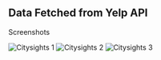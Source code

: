 ## Data Fetched from Yelp API

Screenshots 


![Citysights 1](https://github.com/user-attachments/assets/fccbad2a-cf13-473b-97f2-7088769b74bd)
![Citysights 2](https://github.com/user-attachments/assets/db491075-4c74-4a73-865f-69f867f18ad5)
![Citysights 3](https://github.com/user-attachments/assets/bec0e50f-4680-4c5a-a97a-6bea752eafb2)
